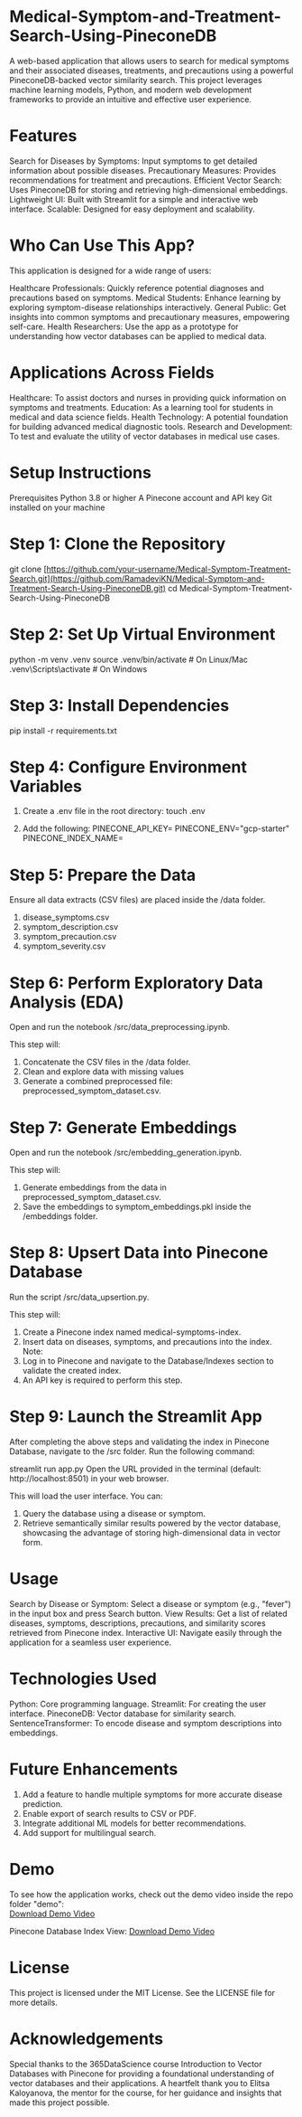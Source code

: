 # Medical-Symptom-and-Treatment-Search-Using-PineconeDB
A web-based application that allows users to search for medical symptoms and their associated diseases, treatments, and precautions using a powerful PineconeDB-backed vector similarity search. This project leverages machine learning models, Python, and modern web development frameworks to provide an intuitive and effective user experience.


# Features
Search for Diseases by Symptoms: Input symptoms to get detailed information about possible diseases.
Precautionary Measures: Provides recommendations for treatment and precautions.
Efficient Vector Search: Uses PineconeDB for storing and retrieving high-dimensional embeddings.
Lightweight UI: Built with Streamlit for a simple and interactive web interface.
Scalable: Designed for easy deployment and scalability.

# Who Can Use This App?
This application is designed for a wide range of users:

Healthcare Professionals: Quickly reference potential diagnoses and precautions based on symptoms.
Medical Students: Enhance learning by exploring symptom-disease relationships interactively.
General Public: Get insights into common symptoms and precautionary measures, empowering self-care.
Health Researchers: Use the app as a prototype for understanding how vector databases can be applied to medical data.

# Applications Across Fields
Healthcare: To assist doctors and nurses in providing quick information on symptoms and treatments.
Education: As a learning tool for students in medical and data science fields.
Health Technology: A potential foundation for building advanced medical diagnostic tools.
Research and Development: To test and evaluate the utility of vector databases in medical use cases.

# Setup Instructions

Prerequisites
Python 3.8 or higher
A Pinecone account and API key
Git installed on your machine

# Step 1: Clone the Repository
git clone [https://github.com/your-username/Medical-Symptom-Treatment-Search.git](https://github.com/RamadeviKN/Medical-Symptom-and-Treatment-Search-Using-PineconeDB.git)
cd Medical-Symptom-Treatment-Search-Using-PineconeDB

# Step 2: Set Up Virtual Environment
python -m venv .venv
source .venv/bin/activate    # On Linux/Mac
.venv\Scripts\activate       # On Windows

# Step 3: Install Dependencies
pip install -r requirements.txt

# Step 4: Configure Environment Variables
1. Create a .env file in the root directory:
touch .env

2. Add the following:
PINECONE_API_KEY=<Your Pinecone API Key>
PINECONE_ENV="gcp-starter"
PINECONE_INDEX_NAME=<Your Index Name inside double quotes>

# Step 5: Prepare the Data
Ensure all data extracts (CSV files) are placed inside the /data folder.
1. disease_symptoms.csv
2. symptom_description.csv
3. symptom_precaution.csv
4. symptom_severity.csv

# Step 6: Perform Exploratory Data Analysis (EDA)
Open and run the notebook /src/data_preprocessing.ipynb.

This step will:
1. Concatenate the CSV files in the /data folder.
2. Clean and explore data with missing values
3. Generate a combined preprocessed file: preprocessed_symptom_dataset.csv.

# Step 7: Generate Embeddings
Open and run the notebook /src/embedding_generation.ipynb.

This step will:
1. Generate embeddings from the data in preprocessed_symptom_dataset.csv.
2. Save the embeddings to symptom_embeddings.pkl inside the /embeddings folder.

# Step 8: Upsert Data into Pinecone Database
Run the script /src/data_upsertion.py.

This step will:
1. Create a Pinecone index named medical-symptoms-index.
2. Insert data on diseases, symptoms, and precautions into the index.
Note:
1. Log in to Pinecone and navigate to the Database/Indexes section to validate the created index.
2. An API key is required to perform this step.

# Step 9: Launch the Streamlit App
After completing the above steps and validating the index in Pinecone Database, navigate to the /src folder.
Run the following command:

streamlit run app.py
Open the URL provided in the terminal (default: http://localhost:8501) in your web browser.

This will load the user interface. You can:
1. Query the database using a disease or symptom.
2. Retrieve semantically similar results powered by the vector database, showcasing the advantage of storing high-dimensional data in vector form.

# Usage
Search by Disease or Symptom: Select a disease or symptom (e.g., "fever") in the input box and press Search button.
View Results: Get a list of related diseases, symptoms, descriptions, precautions, and similarity scores retrieved from Pinecone index.
Interactive UI: Navigate easily through the application for a seamless user experience.

# Technologies Used
Python: Core programming language.
Streamlit: For creating the user interface.
PineconeDB: Vector database for similarity search.
SentenceTransformer: To encode disease and symptom descriptions into embeddings.

# Future Enhancements
1. Add a feature to handle multiple symptoms for more accurate disease prediction.
2. Enable export of search results to CSV or PDF.
3. Integrate additional ML models for better recommendations.
4. Add support for multilingual search.

# Demo
To see how the application works, check out the demo video inside the repo folder "demo":  
[Download Demo Video](demo/medical-symptom-and-treatment-srarch-using-pineconedb-video.mp4) 

Pinecone Database Index View:
[Download Demo Video](demo/pinecone-database-index-view.mp4) 

# License
This project is licensed under the MIT License. See the LICENSE file for more details.

# Acknowledgements
Special thanks to the 365DataScience course Introduction to Vector Databases with Pinecone for providing a foundational understanding of vector databases and their applications. A heartfelt thank you to Elitsa Kaloyanova, the mentor for the course, for her guidance and insights that made this project possible.




